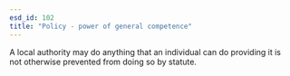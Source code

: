 ```yaml
---
esd_id: 102
title: "Policy - power of general competence"
---
```


A local authority may do anything that an individual can do providing it is not otherwise prevented from doing so by statute.

